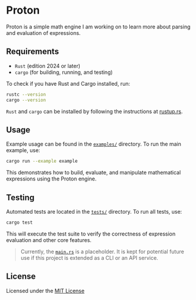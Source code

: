 # Proton

Proton is a simple math engine I am working on to learn more about parsing and evaluation of expressions.

## Requirements

- `Rust` (edition 2024 or later)
- `cargo` (for building, running, and testing)

To check if you have Rust and Cargo installed, run:

```bash
rustc --version
cargo --version
```

`Rust` and `cargo` can be installed by following the instructions at [rustup.rs](https://rustup.rs/).

## Usage

Example usage can be found in the [`examples/`](/examples/) directory. To run the main example, use:

```bash
cargo run --example example
```

This demonstrates how to build, evaluate, and manipulate mathematical expressions using the Proton engine.

## Testing

Automated tests are located in the [`tests/`](/tests/) directory. To run all tests, use:

```bash
cargo test
```

This will execute the test suite to verify the correctness of expression evaluation and other core features.


> Currently, the [`main.rs`](/src/main.rs) is a placeholder. It is kept for potential future use if this project is extended as a CLI or an API service.


## License
Licensed under the [MIT License](./LICENSE)
